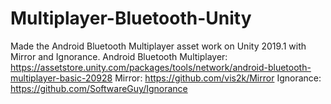 # Multiplayer-Bluetooth-Unity
Made the Android Bluetooth Multiplayer asset work on Unity 2019.1 with Mirror and Ignorance.
Android Bluetooth Multiplayer:
https://assetstore.unity.com/packages/tools/network/android-bluetooth-multiplayer-basic-20928
Mirror:
https://github.com/vis2k/Mirror
Ignorance:
https://github.com/SoftwareGuy/Ignorance
